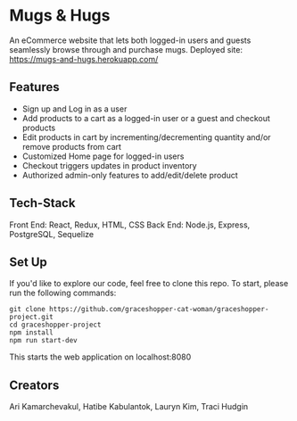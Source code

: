 # Mugs & Hugs

An eCommerce website that lets both logged-in users and guests seamlessly browse through and purchase mugs.
Deployed site: https://mugs-and-hugs.herokuapp.com/

## Features

* Sign up and Log in as a user
* Add products to a cart as a logged-in user or a guest and checkout products
* Edit products in cart by incrementing/decrementing quantity and/or remove products from cart
* Customized Home page for logged-in users
* Checkout triggers updates in product inventory
* Authorized admin-only features to add/edit/delete product

## Tech-Stack

Front End: React, Redux, HTML, CSS
Back End: Node.js, Express, PostgreSQL, Sequelize

## Set Up

If you'd like to explore our code, feel free to clone this repo. To start, please run the following commands:

```
git clone https://github.com/graceshopper-cat-woman/graceshopper-project.git
cd graceshopper-project
npm install
npm run start-dev
```

This starts the web application on localhost:8080

## Creators

Ari Kamarchevakul, Hatibe Kabulantok, Lauryn Kim, Traci Hudgin
